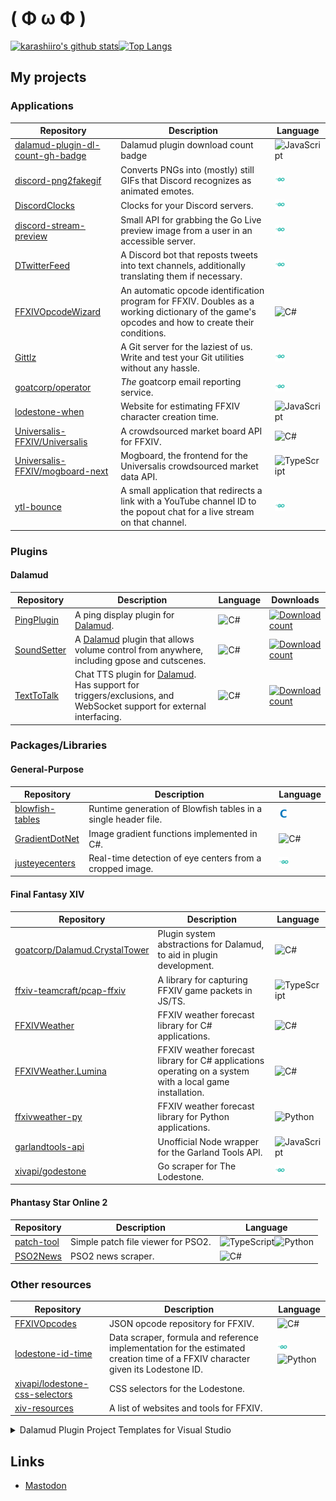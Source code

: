 # ( Φ ω Φ )
[![karashiiro's github stats](https://github-readme-stats-khaki-gamma.vercel.app/api?username=karashiiro&line_height=24&count_private=true)](https://github.com/anuraghazra/github-readme-stats)[![Top Langs](https://github-readme-stats-khaki-gamma.vercel.app/api/top-langs/?username=karashiiro&layout=compact&langs_count=8&exclude_repo=bingode,github-readme-stats&card_width=277)](https://github.com/anuraghazra/github-readme-stats)

## My projects

### Applications
Repository|Description|Language
---|---|---
[dalamud-plugin-dl-count-gh-badge](https://github.com/karashiiro/dalamud-plugin-dl-count-gh-badge)|Dalamud plugin download count badge|![JavaScript](programming_languages/javascript.png "JavaScript")
[discord-png2fakegif](https://github.com/karashiiro/discord-png2fakegif)|Converts PNGs into (mostly) still GIFs that Discord recognizes as animated emotes.|![Go](programming_languages/go.png "Go")
[DiscordClocks](https://github.com/karashiiro/DiscordClocks)|Clocks for your Discord servers.|![Go](programming_languages/go.png "Go")
[discord-stream-preview](https://github.com/karashiiro/discord-stream-preview)|Small API for grabbing the Go Live preview image from a user in an accessible server.|![Go](programming_languages/go.png "Go")
[DTwitterFeed](https://github.com/karashiiro/DTwitterFeed)|A Discord bot that reposts tweets into text channels, additionally translating them if necessary.|![Go](programming_languages/go.png "Go")
[FFXIVOpcodeWizard](https://github.com/karashiiro/FFXIVOpcodeWizard)|An automatic opcode identification program for FFXIV. Doubles as a working dictionary of the game's opcodes and how to create their conditions.|![C#](programming_languages/csharp.png "C#")
[Gittlz](https://github.com/karashiiro/gittlz)|A Git server for the laziest of us. Write and test your Git utilities without any hassle.|![Go](programming_languages/go.png "Go")
[goatcorp/operator](https://github.com/goatcorp/operator)|*The* goatcorp email reporting service.|![Go](programming_languages/go.png "Go")
[lodestone-when](https://github.com/karashiiro/lodestone-when)|Website for estimating FFXIV character creation time.|![JavaScript](programming_languages/javascript.png "JavaScript")
[Universalis-FFXIV/Universalis](https://github.com/Universalis-FFXIV/Universalis)|A crowdsourced market board API for FFXIV.|![C#](programming_languages/csharp.png "C#")
[Universalis-FFXIV/mogboard-next](https://github.com/Universalis-FFXIV/mogboard-next)|Mogboard, the frontend for the Universalis crowdsourced market data API. |![TypeScript](programming_languages/typescript.png "TypeScript")
[ytl-bounce](https://github.com/karashiiro/ytl-bounce)|A small application that redirects a link with a YouTube channel ID to the popout chat for a live stream on that channel. |![Go](programming_languages/go.png "Go")

### Plugins

#### Dalamud
Repository|Description|Language|Downloads
---|---|---|---
[PingPlugin](https://github.com/karashiiro/PingPlugin)|A ping display plugin for [Dalamud](https://github.com/goatcorp/Dalamud).|![C#](programming_languages/csharp.png "C#")|[![Download count](https://img.shields.io/endpoint?url=https://vz32sgcoal.execute-api.us-east-1.amazonaws.com/PingPlugin)](https://github.com/karashiiro/PingPlugin)
[SoundSetter](https://github.com/karashiiro/SoundSetter)|A [Dalamud](https://github.com/goatcorp/Dalamud) plugin that allows volume control from anywhere, including gpose and cutscenes.|![C#](programming_languages/csharp.png "C#")|[![Download count](https://img.shields.io/endpoint?url=https://vz32sgcoal.execute-api.us-east-1.amazonaws.com/SoundSetter)](https://github.com/karashiiro/SoundSetter)
[TextToTalk](https://github.com/karashiiro/TextToTalk)|Chat TTS plugin for [Dalamud](https://github.com/goatcorp/Dalamud). Has support for triggers/exclusions, and WebSocket support for external interfacing.|![C#](programming_languages/csharp.png "C#")|[![Download count](https://img.shields.io/endpoint?url=https://vz32sgcoal.execute-api.us-east-1.amazonaws.com/TextToTalk)](https://github.com/karashiiro/TextToTalk)

### Packages/Libraries

#### General-Purpose
Repository|Description|Language
---|---|---
[blowfish-tables](https://github.com/karashiiro/blowfish-tables)|Runtime generation of Blowfish tables in a single header file.|![C](programming_languages/c.png "C")
[GradientDotNet](https://github.com/karashiiro/GradientDotNet)|Image gradient functions implemented in C#.|![C#](programming_languages/csharp.png "C#")
[justeyecenters](https://github.com/karashiiro/justeyecenters)|Real-time detection of eye centers from a cropped image.|![Go](programming_languages/go.png "Go")

#### Final Fantasy XIV
Repository|Description|Language
---|---|---
[goatcorp/Dalamud.CrystalTower](https://github.com/goatcorp/Dalamud.CrystalTower)|Plugin system abstractions for Dalamud, to aid in plugin development.|![C#](programming_languages/csharp.png "C#")
[ffxiv-teamcraft/pcap-ffxiv](https://github.com/ffxiv-teamcraft/pcap-ffxiv)|A library for capturing FFXIV game packets in JS/TS.|![TypeScript](programming_languages/typescript.png "TypeScript")
[FFXIVWeather](https://github.com/karashiiro/FFXIVWeather)|FFXIV weather forecast library for C# applications.|![C#](programming_languages/csharp.png "C#")
[FFXIVWeather.Lumina](https://github.com/karashiiro/FFXIVWeather.Lumina)|FFXIV weather forecast library for C# applications operating on a system with a local game installation.|![C#](programming_languages/csharp.png "C#")
[ffxivweather-py](https://github.com/karashiiro/ffxivweather-py)|FFXIV weather forecast library for Python applications.|![Python](programming_languages/python.png "Python")
[garlandtools-api](https://github.com/karashiiro/garlandtools-api)|Unofficial Node wrapper for the Garland Tools API.|![JavaScript](programming_languages/javascript.png "JavaScript")
[xivapi/godestone](https://github.com/xivapi/godestone)|Go scraper for The Lodestone.|![Go](programming_languages/go.png "Go")

#### Phantasy Star Online 2
Repository|Description|Language
---|---|---
[patch-tool](https://github.com/karashiiro/patch-tool)|Simple patch file viewer for PSO2.|![TypeScript](programming_languages/typescript.png "TypeScript")![Python](programming_languages/python.png "Python")
[PSO2News](https://github.com/karashiiro/PSO2News)|PSO2 news scraper.|![C#](programming_languages/csharp.png "C#")

### Other resources

Repository|Description|Language
---|---|---
[FFXIVOpcodes](https://github.com/karashiiro/FFXIVOpcodes)|JSON opcode repository for FFXIV.|![C#](programming_languages/csharp.png "C#")
[lodestone-id-time](https://github.com/karashiiro/lodestone-id-time)|Data scraper, formula and reference implementation for the estimated creation time of a FFXIV character given its Lodestone ID.|![Go](programming_languages/go.png "Go")![Python](programming_languages/python.png "Python")
[xivapi/lodestone-css-selectors](https://github.com/xivapi/lodestone-css-selectors)|CSS selectors for the Lodestone.|
[xiv-resources](https://github.com/karashiiro/xiv-resources)|A list of websites and tools for FFXIV.|

<details>
  <summary>Dalamud Plugin Project Templates for Visual Studio</summary>
  <br>
  
Repository|Description|Language
---|---|---
[DalamudPluginProjectTemplate](https://github.com/karashiiro/DalamudPluginProjectTemplate)|An opinionated Visual Studio project template for [Dalamud](https://github.com/goatcorp/Dalamud) plugins, with attributes for more maintainable command setup and teardown.|![C#](programming_languages/csharp.png "C#")
[DalamudPluginVB](https://github.com/karashiiro/DalamudPluginVB)|An opinionated Visual Studio project template for [Dalamud](https://github.com/goatcorp/Dalamud) plugins, with attributes for more maintainable command setup and teardown.|![Visual Basic .NET](programming_languages/vb.png "Visual Basic .NET")
[DalamudPluginFSharp](https://github.com/karashiiro/DalamudPluginFSharp)|An opinionated Visual Studio project template for [Dalamud](https://github.com/goatcorp/Dalamud) plugins, with attributes for more maintainable command setup and teardown.|![F#](programming_languages/fsharp.png "F#")
[DalamudPluginPython](https://github.com/karashiiro/DalamudPluginPython)|A Visual Studio template for creating a new [Dalamud](https://github.com/goatcorp/Dalamud) plugin project in Python.|![C#](programming_languages/csharp.png "C#")![Python](programming_languages/python.png "Python")
[DalamudPluginLua](https://github.com/karashiiro/DalamudPluginLua)|A Visual Studio template for creating a new [Dalamud](https://github.com/goatcorp/Dalamud) plugin project in Lua.|![C#](programming_languages/csharp.png "C#")![Lua](programming_languages/lua.png "Lua")
</details>

## Links
* <a rel="me" href="https://dogno.se/@karashiiro">Mastodon</a>
